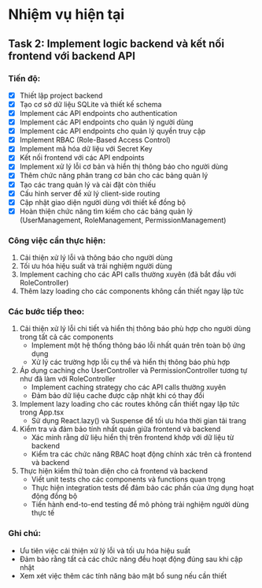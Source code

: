 # Nhiệm vụ hiện tại

## Task 2: Implement logic backend và kết nối frontend với backend API

### Tiến độ:
- [x] Thiết lập project backend
- [x] Tạo cơ sở dữ liệu SQLite và thiết kế schema
- [x] Implement các API endpoints cho authentication
- [x] Implement các API endpoints cho quản lý người dùng
- [x] Implement các API endpoints cho quản lý quyền truy cập
- [x] Implement RBAC (Role-Based Access Control)
- [x] Implement mã hóa dữ liệu với Secret Key
- [x] Kết nối frontend với các API endpoints
- [x] Implement xử lý lỗi cơ bản và hiển thị thông báo cho người dùng
- [x] Thêm chức năng phân trang cơ bản cho các bảng quản lý
- [x] Tạo các trang quản lý và cài đặt còn thiếu
- [x] Cấu hình server để xử lý client-side routing
- [x] Cập nhật giao diện người dùng với thiết kế đồng bộ
- [x] Hoàn thiện chức năng tìm kiếm cho các bảng quản lý (UserManagement, RoleManagement, PermissionManagement)

### Công việc cần thực hiện:
1. Cải thiện xử lý lỗi và thông báo cho người dùng
2. Tối ưu hóa hiệu suất và trải nghiệm người dùng
3. Implement caching cho các API calls thường xuyên (đã bắt đầu với RoleController)
4. Thêm lazy loading cho các components không cần thiết ngay lập tức

### Các bước tiếp theo:
1. Cải thiện xử lý lỗi chi tiết và hiển thị thông báo phù hợp cho người dùng trong tất cả các components
   - Implement một hệ thống thông báo lỗi nhất quán trên toàn bộ ứng dụng
   - Xử lý các trường hợp lỗi cụ thể và hiển thị thông báo phù hợp
2. Áp dụng caching cho UserController và PermissionController tương tự như đã làm với RoleController
   - Implement caching strategy cho các API calls thường xuyên
   - Đảm bảo dữ liệu cache được cập nhật khi có thay đổi
3. Implement lazy loading cho các routes không cần thiết ngay lập tức trong App.tsx
   - Sử dụng React.lazy() và Suspense để tối ưu hóa thời gian tải trang
4. Kiểm tra và đảm bảo tính nhất quán giữa frontend và backend
   - Xác minh rằng dữ liệu hiển thị trên frontend khớp với dữ liệu từ backend
   - Kiểm tra các chức năng RBAC hoạt động chính xác trên cả frontend và backend
5. Thực hiện kiểm thử toàn diện cho cả frontend và backend
   - Viết unit tests cho các components và functions quan trọng
   - Thực hiện integration tests để đảm bảo các phần của ứng dụng hoạt động đồng bộ
   - Tiến hành end-to-end testing để mô phỏng trải nghiệm người dùng thực tế

### Ghi chú:
- Ưu tiên việc cải thiện xử lý lỗi và tối ưu hóa hiệu suất
- Đảm bảo rằng tất cả các chức năng đều hoạt động đúng sau khi cập nhật
- Xem xét việc thêm các tính năng bảo mật bổ sung nếu cần thiết
